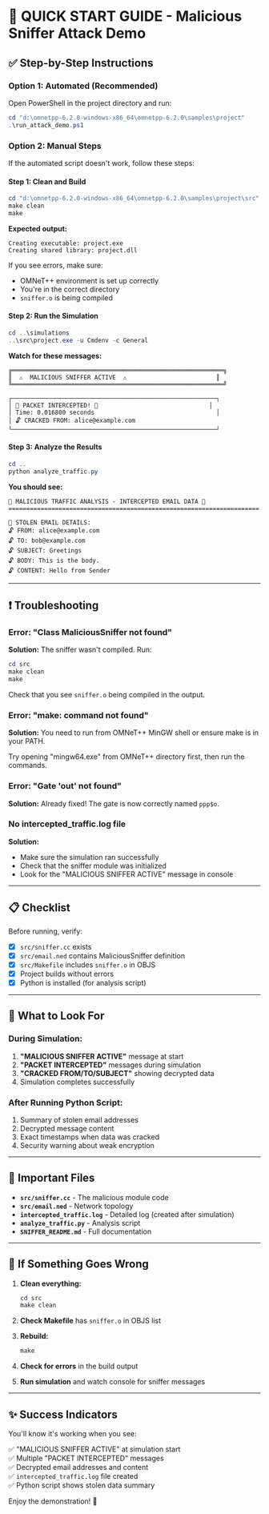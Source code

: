# 🚀 QUICK START GUIDE - Malicious Sniffer Attack Demo

## ✅ Step-by-Step Instructions

### Option 1: Automated (Recommended)

Open PowerShell in the project directory and run:

```powershell
cd "d:\omnetpp-6.2.0-windows-x86_64\omnetpp-6.2.0\samples\project"
.\run_attack_demo.ps1
```

### Option 2: Manual Steps

If the automated script doesn't work, follow these steps:

#### Step 1: Clean and Build

```powershell
cd "d:\omnetpp-6.2.0-windows-x86_64\omnetpp-6.2.0\samples\project\src"
make clean
make
```

**Expected output:**
```
Creating executable: project.exe
Creating shared library: project.dll
```

If you see errors, make sure:
- OMNeT++ environment is set up correctly
- You're in the correct directory
- `sniffer.o` is being compiled

#### Step 2: Run the Simulation

```powershell
cd ..\simulations
..\src\project.exe -u Cmdenv -c General
```

**Watch for these messages:**

```
╔═══════════════════════════════════════════════════════════╗
║  ⚠️  MALICIOUS SNIFFER ACTIVE  ⚠️                         ║
╚═══════════════════════════════════════════════════════════╝

┌─────────────────────────────────────────────────────────┐
│ 🔴 PACKET INTERCEPTED! 🔴                               │
│ Time: 0.016800 seconds                                  │
│ 🔓 CRACKED FROM: alice@example.com
└─────────────────────────────────────────────────────────┘
```

#### Step 3: Analyze the Results

```powershell
cd ..
python analyze_traffic.py
```

**You should see:**

```
🔴 MALICIOUS TRAFFIC ANALYSIS - INTERCEPTED EMAIL DATA 🔴
======================================================================

📧 STOLEN EMAIL DETAILS:
🔓 FROM: alice@example.com
🔓 TO: bob@example.com
🔓 SUBJECT: Greetings
🔓 BODY: This is the body.
🔓 CONTENT: Hello from Sender
```

---

## ❗ Troubleshooting

### Error: "Class MaliciousSniffer not found"

**Solution:** The sniffer wasn't compiled. Run:

```powershell
cd src
make clean
make
```

Check that you see `sniffer.o` being compiled in the output.

### Error: "make: command not found"

**Solution:** You need to run from OMNeT++ MinGW shell or ensure make is in your PATH.

Try opening "mingw64.exe" from OMNeT++ directory first, then run the commands.

### Error: "Gate 'out' not found"

**Solution:** Already fixed! The gate is now correctly named `ppp$o`.

### No intercepted_traffic.log file

**Solution:** 
- Make sure the simulation ran successfully
- Check that the sniffer module was initialized
- Look for the "MALICIOUS SNIFFER ACTIVE" message in console

---

## 📋 Checklist

Before running, verify:

- [x] `src/sniffer.cc` exists
- [x] `src/email.ned` contains MaliciousSniffer definition
- [x] `src/Makefile` includes `sniffer.o` in OBJS
- [x] Project builds without errors
- [x] Python is installed (for analysis script)

---

## 🎯 What to Look For

### During Simulation:

1. **"MALICIOUS SNIFFER ACTIVE"** message at start
2. **"PACKET INTERCEPTED"** messages during simulation
3. **"CRACKED FROM/TO/SUBJECT"** showing decrypted data
4. Simulation completes successfully

### After Running Python Script:

1. Summary of stolen email addresses
2. Decrypted message content
3. Exact timestamps when data was cracked
4. Security warning about weak encryption

---

## 📁 Important Files

- **`src/sniffer.cc`** - The malicious module code
- **`src/email.ned`** - Network topology
- **`intercepted_traffic.log`** - Detailed log (created after simulation)
- **`analyze_traffic.py`** - Analysis script
- **`SNIFFER_README.md`** - Full documentation

---

## 🔧 If Something Goes Wrong

1. **Clean everything:**
   ```powershell
   cd src
   make clean
   ```

2. **Check Makefile** has `sniffer.o` in OBJS list

3. **Rebuild:**
   ```powershell
   make
   ```

4. **Check for errors** in the build output

5. **Run simulation** and watch console for sniffer messages

---

## ✨ Success Indicators

You'll know it's working when you see:

✅ "MALICIOUS SNIFFER ACTIVE" at simulation start  
✅ Multiple "PACKET INTERCEPTED" messages  
✅ Decrypted email addresses and content  
✅ `intercepted_traffic.log` file created  
✅ Python script shows stolen data summary  

Enjoy the demonstration! 🔴
